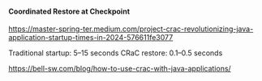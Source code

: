 #### Coordinated Restore at Checkpoint
https://master-spring-ter.medium.com/project-crac-revolutionizing-java-application-startup-times-in-2024-576611fe3077

Traditional startup:    5–15 seconds
CRaC restore:           0.1–0.5 seconds

https://bell-sw.com/blog/how-to-use-crac-with-java-applications/
